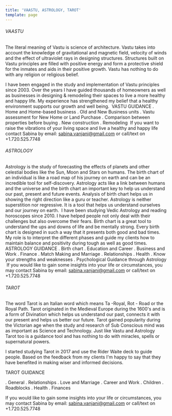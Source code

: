 ```yaml
---
title: 'VAASTU, ASTROLOGY, TAROT'
template: page
---
```

###### VAASTU

The literal meaning of Vastu is science of architecture. Vastu takes into account the knowledge of gravitational and magnetic field, velocity of winds and the effect of ultraviolet rays in designing structures. Structures built on Vastu principles are filled with positive energy and form a protective shield for the inmates and aids in their positive growth. Vastu has nothing to do with any religion or religious belief. 

I have been engaged in the study and implementation of Vastu principles since 2003. Over the years I have guided thousands of homeowners as well as businesses in designing & remodeling their spaces to live a more healthy and happy life. My experience has strengthened my belief that a healthy environment supports our growth and well being. 
​
VASTU GUIDANCE 
. Home and Home-based business
. Old and New Business units 
. Vastu assessment for New Home or Land Purchase 
. Comparison between properties before buying 
. New construction
. Remodeling 
​
If you want to raise the vibrations of your living space and live a healthy and happy life contact Sabina by email: sabina.vanjani@gmail.com or call/text on +1.720.525.7748


###### ASTROLOGY

Astrology is the study of forecasting the effects of planets and other celestial bodies like the Sun, Moon and Stars on humans. The birth chart of an individual is like a road map of his journey on earth and can be an incredible tool for self-discovery. Astrology acts like a link between humans and the universe and the birth chart an important key to help us understand our past, present and future events. Analysis of birth chart helps us in showing the right direction like a guru or teacher. Astrology is neither superstition nor regressive. It is a tool that helps us understand ourselves and our journey on earth. 
​
I have been studying Vedic Astrology and reading horoscopes since 2010. I have helped people not only deal with their challenges but also overcome their fears. Birth chart is a great tool to understand the ups and downs of life and be mentally strong. Every birth chart is designed in such a way that it presents both good and bad times. My role is to interpret the different phases and guide my clients how to maintain balance and positivity during tough as well as good times.
​
ASTROLOGY GUIDANCE 
. Birth chart 
. Education and Career 
. Business and Work
. Finance 
. Match Making and Marriage 
. Relationships
. Health 
. Know your strengths and weaknesses
. Psychological Guidance through Astrology
​
If you would like to gain some insights into your life or circumstances, you may contact Sabina by email: sabina.vanjani@gmail.com or call/text on +1.720.525.7748


###### TAROT

The word Tarot is an Italian word which means Ta -Royal, Rot - Road or the Royal Path. Tarot originated in the Medieval Europe during the 1600's and is a form of Divination which helps us understand our past, connects it with our present and helps us better our future. Tarot gained popularity during the Victorian age when the study and research of Sub Conscious mind was as important as Science and Technology. Just like Vastu and Astrology Tarot too is a guidance tool and has nothing to do with miracles, spells or supernatural powers. 


I started studying Tarot in 2017 and use the Rider Waite deck to guide people. Based on the feedback from my clients I'm happy to say that they have benefited in making wiser and informed decisions. 

TAROT GUIDANCE

. General
. Relationships
. Love and Marriage
. Career and Work 
. Children
. Roadblocks
. Health
. Finances

If you would like to gain some insights into your life or circumstances, you may contact Sabina by email: sabina.vanjani@gmail.com or call/text on +1.720.525.7748

